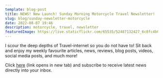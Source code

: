 ```yaml
---
template: blog-post
title: NEWS! New Launch! Sunday Morning Motorcycle Travel Newsletter!
slug: blog/sunday-newsletter-motorcycle
date: 2022-08-07 19:46
description: motorcycle, travel, newsletter
featuredImage: https://live.staticflickr.com/65535/52487132427_6c8fc4b006_b.jpg
---
```

I scour the deep depths of Travel-internet so you do not have to! Sit back and enjoy my weekly favourite articles, news, reviews, blog posts, videos, social media posts, and much more!

Click [here](https://rickypediaspace.mailchimpsites.com/) (link opens in new tab) and subscribe to receive latest news directly into your inbox.
